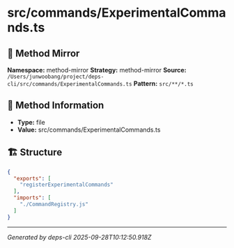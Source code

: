 # src/commands/ExperimentalCommands.ts

## 🔧 Method Mirror

**Namespace:** method-mirror
**Strategy:** method-mirror
**Source:** `/Users/junwoobang/project/deps-cli/src/commands/ExperimentalCommands.ts`
**Pattern:** `src/**/*.ts`

## 📝 Method Information

- **Type:** file
- **Value:** src/commands/ExperimentalCommands.ts

## 🏗️ Structure

```json
{
  "exports": [
    "registerExperimentalCommands"
  ],
  "imports": [
    "./CommandRegistry.js"
  ]
}
```

---
*Generated by deps-cli 2025-09-28T10:12:50.918Z*
